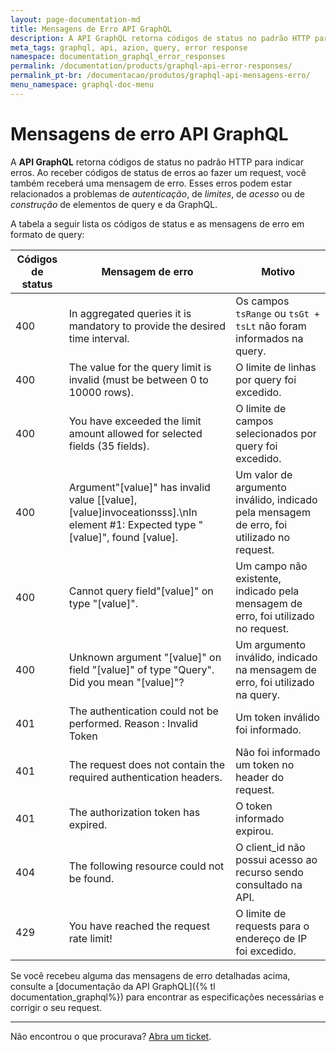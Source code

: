 ```yaml
---
layout: page-documentation-md
title: Mensagens de Erro API GraphQL
description: A API GraphQL retorna códigos de status no padrão HTTP para indicar erros. Ao receber códigos de status de erros ao fazer um request, você também receberá uma mensagem de erro.
meta_tags: graphql, api, azion, query, error response
namespace: documentation_graphql_error_responses
permalink: /documentation/products/graphql-api-error-responses/
permalink_pt-br: /documentacao/produtos/graphql-api-mensagens-erro/
menu_namespace: graphql-doc-menu
---
```


# Mensagens de erro API GraphQL

A **API GraphQL** retorna códigos de status no padrão HTTP para indicar erros. Ao receber códigos de status de erros ao fazer um request, você também receberá uma mensagem de erro. Esses erros podem estar relacionados a problemas de *autenticação*, de *limites*, de *acesso* ou de *construção* de elementos de query e da GraphQL.

A tabela a seguir lista os códigos de status e as mensagens de erro em formato de query:

| Códigos de status | Mensagem de erro                                                                                                                  | Motivo                                                                               |
| ----------- | ------------------------------------------------------------------------------------------------------------------------------- | ------------------------------------------------------------------------------------ |
| 400         | In aggregated queries it is mandatory to provide the desired time interval.                                                     | Os campos `tsRange` ou `tsGt + tsLt` não foram informados na query.             |
| 400         | The value for the query limit is invalid (must be between 0 to 10000 rows).                                                     | O limite de linhas por query foi excedido.             |
| 400         | You have exceeded the limit amount allowed for selected fields (35 fields).                                                     | O limite de campos selecionados por query foi excedido.             |
| 400         | Argument\"[value]" has invalid value [[value], [value]invoceationsss].\nIn element #1: Expected type \"[value]", found [value]. | Um valor de argumento inválido, indicado pela mensagem de erro, foi utilizado no request. |
| 400         | Cannot query field\"[value]\" on type \"[value]".                                                                               | Um campo não existente, indicado pela mensagem de erro, foi utilizado no request.      |
| 400         | Unknown argument \"[value]" on field \"[value]" of type \"Query\". Did you mean \"[value]"?                                      | Um argumento inválido, indicado na mensagem de erro, foi utilizado na query.         |
| 401         | The authentication could not be performed. Reason : Invalid Token                                                               | Um token inválido foi informado.                                                       |
| 401         | The request does not contain the required authentication headers.                                                               | Não foi informado um token no header do request.                                     |
| 401         | The authorization token has expired.                                                                                            | O token informado expirou.                                                      |
| 404         | The following resource could not be found.                                                                                      | O client_id não possui acesso ao recurso sendo consultado na API.                     |
| 429         | You have reached the request rate limit!                                                                                        | O limite de requests para o endereço de IP foi excedido.                         |

Se você recebeu alguma das mensagens de erro detalhadas acima, consulte a [documentação da API GraphQL]({% tl documentation_graphql%}) para encontrar as especificações necessárias e corrigir o seu request.

---

Não encontrou o que procurava? [Abra um ticket](https://tickets.azion.com/pt-BR/support/login/).
